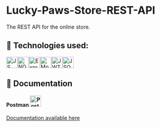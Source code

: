 # Lucky-Paws-Store-REST-API

The REST API for the online store.

## 🚀 Technologies used:
<img src="https://img.shields.io/badge/javascript-%23323330.svg?style=for-the-badge&logo=javascript&logoColor=%23F7DF1E" alt="JS icon" height="30" /><img src="https://img.shields.io/badge/node.js-6DA55F?style=for-the-badge&logo=node.js&logoColor=white" alt="NODE.js icon" height="30" /><img src="https://img.shields.io/badge/express.js-%23404d59.svg?style=for-the-badge&logo=express&logoColor=%2361DAFB" alt="Express.js icon" height="30" /><img src="https://img.shields.io/badge/MongoDB-%234ea94b.svg?style=for-the-badge&logo=mongodb&logoColor=white" alt="MongoDB icon" height="30" /><img src="https://img.shields.io/badge/JWT-black?style=for-the-badge&logo=JSON%20web%20tokens" alt="JWT icon" height="30" /><img src="https://img.shields.io/badge/json-5E5C5C?style=for-the-badge&logo=json&logoColor=white" alt="JSON icon" height="30" />

## 🧾 Documentation
#### Postman <img src="https://svgshare.com/i/5xY.svg" alt="Postman icon" height="30" />
[Documentation available here](https://documenter.getpostman.com/view/14478237/Uz5NjZ3a)
